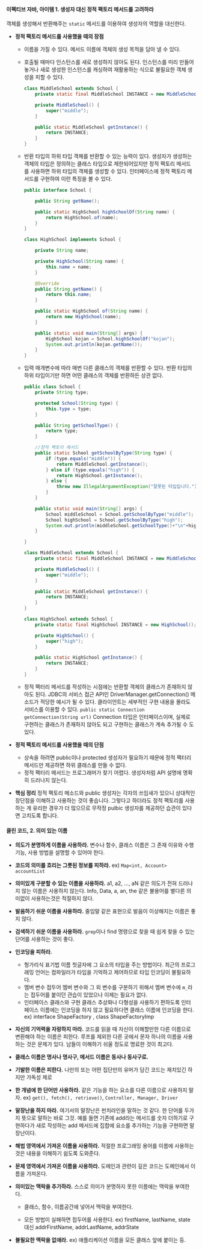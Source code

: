 #### 이펙티브 자바, 아이템 1. 생성자 대신 정적 팩토리 메서드를 고려하라

객체를 생성해서 반환해주는 `static` 메서드를 이용하여 생성자의 역할을 대신한다.

- **정적 팩토리 메서드를 사용했을 때의 장점**

  - 이름을 가질 수 있다.
    메서드 이름에 객체의 생성 목적을 담아 낼 수 있다.

  - 호출될 때마다 인스턴스를 새로 생성하지 않아도 된다. 
    인스턴스를 미리 만들어 놓거나 새로 생성한 인스턴스를 캐싱하여 재활용하는 식으로 불필요한 객체 생성을 피할 수 있다. 

    ```java
    class MiddleSchool extends School {
        private static final MiddleSchool INSTANCE = new MiddleSchool();
    
        private MiddleSchool() {
            super("middle");
        }
    
        public static MiddleSchool getInstance() {
            return INSTANCE;
        }
    }
    ```

    

  - 반환 타입의 하위 타입 객체를 반환할 수 있는 능력이 있다.
    생성자가 생성하는 객체의 타입은 정의하는 클래스 타입으로 제한되어있지만 정적 팩토리 메서드를 사용하면 하위 타입의 객체를 생성할 수 있다.
    인터페이스에 정적 팩토리 메서드를 구현하여 이런 특징을 볼 수 있다.

    ```java
    public interface School {
    
        public String getName();
    
        public static HighSchool highSchoolOf(String name) {
            return HighSchool.of(name);
        }
    }
    ```

    ```java
    class HighSchool implements School {
    
        private String name;
    
        private HighSchool(String name) {
            this.name = name;
        }
    
        @Override
        public String getName() {
            return this.name;
        }
    
        public static HighSchool of(String name) {
            return new HighSchool(name);
        }
    
        public static void main(String[] args) {
            HighSchool kojan = School.highSchoolOf("kojan");
            System.out.println(kojan.getName());
        }
    }
    ```

    

  - 입력 매개변수에 따라 매번 다른 클래스의 객체를 반환할 수 있다.
    반환 타입의 하위 타입이기만 하면 어떤 클래스의 객체를 반환하든 상관 없다.

    ```java
    public class School {
        private String type;
    
        protected School(String type) {
            this.type = type;
        }
    
        public String getSchoolType() {
            return type;
        }
    
        //정적 팩토리 메서드
        public static School getSchoolByType(String type) {
            if (type.equals("middle")) {
                return MiddleSchool.getInstance();
            } else if (type.equals("high")) {
                return HighSchool.getInstance();
            } else {
                throw new IllegalArgumentException("잘못된 타입입니다.");
            }
        }
    
        public static void main(String[] args) {
            School middleSchool = School.getSchoolByType("middle");
            School highSchool = School.getSchoolByType("high");
            System.out.println(middleSchool.getSchoolType()+"\n"+highSchool.getSchoolType());
        }
    
    }
    
    class MiddleSchool extends School {
        private static final MiddleSchool INSTANCE = new MiddleSchool();
    
        private MiddleSchool() {
            super("middle");
        }
    
        public static MiddleSchool getInstance() {
            return INSTANCE;
        }
    }
    
    class HighSchool extends School {
        private static final HighSchool INSTANCE = new HighSchool();
    
        private HighSchool() {
            super("high");
        }
    
        public static HighSchool getInstance() {
            return INSTANCE;
        }
    }
    ```

  - 정적 팩터리 메서드를 작성하는 시점에는 반환할 객체의 클래스가 존재하지 않아도 된다.
    JDBC의 서비스 접근 API인 DriverManager.getConnection() 메소드가 적당한 예시가 될 수 있다. 클라이언트는 세부적인 구현 내용을 몰라도 서비스를 이용할 수 있다.
    `public static Connection getConnection(String url)`
    Connection 타입은 인터페이스이며, 실제로 구현하는 클래스가 존재하지 않아도 되고 구현하는 클래스가 계속 추가될 수 도 있다.

- **정적 팩토리 메서드를 사용했을 때의 단점**
  
  - 상속을 하려면 public이나 protected 생성자가 필요하기 때문에 정적 팩터리 메서드만 제공하면 하위 클래스를 만들 수 없다.
  - 정적 팩터리 메서드는 프로그래머가 찾기 어렵다.
  생성자처럼 API 설명에 명확히 드러나지 않는다.
  
- **핵심 정리**
  정적 팩토리 메소드와 public 생성자는 각자의 쓰임새가 있으니 상대적인 장단점을 이해하고 사용하는 것이 좋습니다.
  그렇다고 하더라도 정적 팩토리를 사용하는 게 유리한 경우가 더 많으므로 무작정 pulbic 생성자를 제공하던 습관이 있다면 고치도록 합니다.



#### 클린 코드, 2. 의미 있는 이름

- **의도가 분명하게 이름을 사용하라.**
  변수나 함수, 클래스 이름은 그 존재 이유와 수행 기능, 사용 방법을 설명할 수 있어야 한다.

- **코드의 의미를 흐리는 그릇된 정보를 피하라.**
  ex) `Map<int, Account> accountList`

- **의미있게 구분할 수 있는 이름을 사용하라.**
  a1, a2, ..., aN 같은 의도가 전혀 드러나지 않는 이름은 사용하지 않는다.
  Info, Data, a, an, the 같은 불용어를 별다른 의미없이 사용하는것은 적절하지 않다.

- **발음하기 쉬운 이름을 사용하라.**
  줄임말 같은 표현으로 발음이 이상해지는 이름은 좋지 않다.

- **검색하기 쉬운 이름을 사용하라.**
  `grep`이나 find 명령으로 찾을 때 쉽게 찾을 수 있는 단어를 사용하는 것이 좋다.

- **인코딩을 피하라.**

  - 헝가리식 표기법
    이름 첫글자에 그 요소의 타입을 주는 방법이다. 최근의 프로그래밍 언어는 컴파일러가 타입을 기억하고 제어하므로 타입 인코딩이 불필요하다.
  - 멤버 변수 접두어
    멤버 변수와 그 외 변수를 구분하기 위해서 멤버 변수에 `m_`라는 접두어를 붙이던 관습이 있었으나 이제는 필요가 없다.
  - 인터페이스 클래스와 구현 클래스
    추상화나 다형성을 사용하기 편하도록 인터페이스 이름에는 인코딩을 하지 않고 필요하다면 클래스 이름에 인코딩을 한다.
    ex) interface ShapeFactory , class ShapeFactoryImp

- **자신의 기억력을 자랑하지 마라.**
  코드를 읽을 때 자신이 이해할만한 다른 이름으로 변환해야 하는 이름은 피한다.
  루프를 제외한 다른 곳에서 문자 하나의 이름을 사용하는 것은 문제가 있다.
  남들이 이해하기 쉬울 정도로 명료한 것이 최고다.

- **클래스 이름은 명사나 명사구, 메서드 이름은 동사나 동사구로.**

- **기발한 이름은 피한다.**
  나만의 또는 어떤 집단만의 유머가 담긴 코드는 재치있긴 하지만 가독성 제로

- **한 개념에 한 단어만 사용하라.**
  같은 기능을 하는 요소를 다른 이름으로 사용하지 말자.
  ex) `get(), fetch(), retrieve()`, `Controller, Manager, Driver`

- **말장난을 하지 마라.**
  여기서의 말장난은 펀치라인을 말하는 것 같다. 한 단어를 두가지 뜻으로 말하는 바로 그것.
  예를 들면 기존에 add라는 메서드를 숫자 더하기로 구현하다가 새로 작성하는 add 메서드에 집합에 요소를 추가하는 기능을 구현하면 말장난이다.

- **해법 영역에서 가져온 이름을 사용하라.**
  적절한 프로그래밍 용어를 이름에 사용하는 것은 내용을 이해하기 쉽도록 도와준다.

- **문제 영역에서 가져온 이름을 사용하라.**
  도메인과 관련이 깊은 코드는 도메인에서 이름을 가져온다.

- **의미있는 맥락을 추가하라.**
  스스로 의미가 분명하지 못한 이름에는 맥락을 부여한다. 

  - 클래스, 함수, 이름공간에 넣어서 맥락을 부여한다.

  - 모든 방법이 실패하면 접두어를 사용한다.
    ex) firstName, lastName, state 대신 addrFirstName, addrLastName, addrState

- **불필요한 맥락을 없애라.**
  ex) 애플리케이션 이름을 모든 클래스 앞에 붙이는 등.